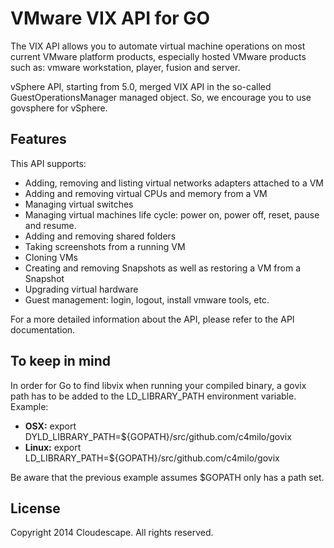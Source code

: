 # VMware VIX API for GO

The VIX API allows you to automate virtual machine operations on most current VMware platform products, especially hosted VMware products such as: vmware workstation, player, fusion and server. 

vSphere API, starting from 5.0, merged VIX API in the so-called GuestOperationsManager managed object. So, we encourage you to use govsphere for vSphere.

## Features
This API supports: 

* Adding, removing and listing virtual networks adapters attached to a VM
* Adding and removing virtual CPUs and memory from a VM
* Managing virtual switches
* Managing virtual machines life cycle: power on, power off, reset, pause and resume.
* Adding and removing shared folders 
* Taking screenshots from a running VM
* Cloning VMs
* Creating and removing Snapshots as well as restoring a VM from a Snapshot
* Upgrading virtual hardware
* Guest management: login, logout, install vmware tools, etc.

For a more detailed information about the API, please refer to the API documentation.

## To keep in mind
In order for Go to find libvix when running your compiled binary, a govix path has to be added to the LD_LIBRARY_PATH environment variable. Example:

* **OSX:** export DYLD_LIBRARY_PATH=${GOPATH}/src/github.com/c4milo/govix
* **Linux:** export LD_LIBRARY_PATH=${GOPATH}/src/github.com/c4milo/govix

Be aware that the previous example assumes $GOPATH only has a path set.


## License
Copyright 2014 Cloudescape. All rights reserved.
